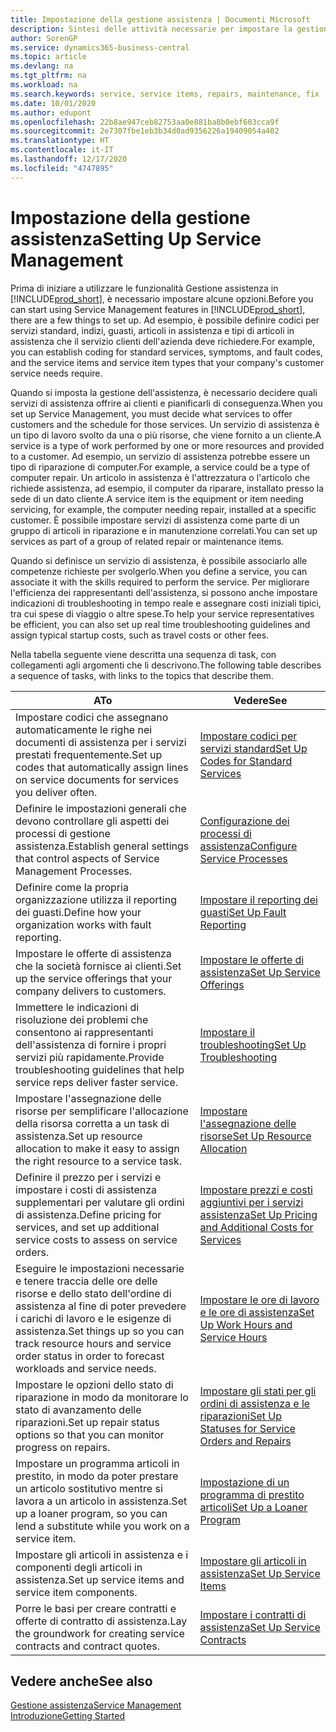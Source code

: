 ```yaml
---
title: Impostazione della gestione assistenza | Documenti Microsoft
description: Sintesi delle attività necessarie per impostare la gestione dell'assistenza adattandola al modo in cui le organizzazioni gestiscono i propri servizi.
author: SorenGP
ms.service: dynamics365-business-central
ms.topic: article
ms.devlang: na
ms.tgt_pltfrm: na
ms.workload: na
ms.search.keywords: service, service items, repairs, maintenance, fix
ms.date: 10/01/2020
ms.author: edupont
ms.openlocfilehash: 22b8ae947ceb82753aa0e881ba8b0ebf603cca9f
ms.sourcegitcommit: 2e7307fbe1eb3b34d0ad9356226a19409054a402
ms.translationtype: HT
ms.contentlocale: it-IT
ms.lasthandoff: 12/17/2020
ms.locfileid: "4747895"
---
```

# <a name="setting-up-service-management"></a><span data-ttu-id="69ace-103">Impostazione della gestione assistenza</span><span class="sxs-lookup"><span data-stu-id="69ace-103">Setting Up Service Management</span></span>
<span data-ttu-id="69ace-104">Prima di iniziare a utilizzare le funzionalità Gestione assistenza in [!INCLUDE[prod_short](includes/prod_short.md)], è necessario impostare alcune opzioni.</span><span class="sxs-lookup"><span data-stu-id="69ace-104">Before you can start using Service Management features in [!INCLUDE[prod_short](includes/prod_short.md)], there are a few things to set up.</span></span> <span data-ttu-id="69ace-105">Ad esempio, è possibile definire codici per servizi standard, indizi, guasti, articoli in assistenza e tipi di articoli in assistenza che il servizio clienti dell'azienda deve richiedere.</span><span class="sxs-lookup"><span data-stu-id="69ace-105">For example, you can establish coding for standard services, symptoms, and fault codes, and the service items and service item types that your company's customer service needs require.</span></span>  

<span data-ttu-id="69ace-106">Quando si imposta la gestione dell'assistenza, è necessario decidere quali servizi di assistenza offrire ai clienti e pianificarli di conseguenza.</span><span class="sxs-lookup"><span data-stu-id="69ace-106">When you set up Service Management, you must decide what services to offer customers and the schedule for those services.</span></span> <span data-ttu-id="69ace-107">Un servizio di assistenza è un tipo di lavoro svolto da una o più risorse, che viene fornito a un cliente.</span><span class="sxs-lookup"><span data-stu-id="69ace-107">A service is a type of work performed by one or more resources and provided to a customer.</span></span> <span data-ttu-id="69ace-108">Ad esempio, un servizio di assistenza potrebbe essere un tipo di riparazione di computer.</span><span class="sxs-lookup"><span data-stu-id="69ace-108">For example, a service could be a type of computer repair.</span></span> <span data-ttu-id="69ace-109">Un articolo in assistenza è l'attrezzatura o l'articolo che richiede assistenza, ad esempio, il computer da riparare, installato presso la sede di un dato cliente.</span><span class="sxs-lookup"><span data-stu-id="69ace-109">A service item is the equipment or item needing servicing, for example, the computer needing repair, installed at a specific customer.</span></span> <span data-ttu-id="69ace-110">È possibile impostare servizi di assistenza come parte di un gruppo di articoli in riparazione e in manutenzione correlati.</span><span class="sxs-lookup"><span data-stu-id="69ace-110">You can set up services as part of a group of related repair or maintenance items.</span></span>  
  
<span data-ttu-id="69ace-111">Quando si definisce un servizio di assistenza, è possibile associarlo alle competenze richieste per svolgerlo.</span><span class="sxs-lookup"><span data-stu-id="69ace-111">When you define a service, you can associate it with the skills required to perform the service.</span></span> <span data-ttu-id="69ace-112">Per migliorare l'efficienza dei rappresentanti dell'assistenza, si possono anche impostare indicazioni di troubleshooting in tempo reale e assegnare costi iniziali tipici, tra cui spese di viaggio o altre spese.</span><span class="sxs-lookup"><span data-stu-id="69ace-112">To help your service representatives be efficient, you can also set up real time troubleshooting guidelines and assign typical startup costs, such as travel costs or other fees.</span></span>  

<span data-ttu-id="69ace-113">Nella tabella seguente viene descritta una sequenza di task, con collegamenti agli argomenti che li descrivono.</span><span class="sxs-lookup"><span data-stu-id="69ace-113">The following table describes a sequence of tasks, with links to the topics that describe them.</span></span>  
  
| <span data-ttu-id="69ace-114">A</span><span class="sxs-lookup"><span data-stu-id="69ace-114">To</span></span> | <span data-ttu-id="69ace-115">Vedere</span><span class="sxs-lookup"><span data-stu-id="69ace-115">See</span></span> |
| --- | --- |
| <span data-ttu-id="69ace-116">Impostare codici che assegnano automaticamente le righe nei documenti di assistenza per i servizi prestati frequentemente.</span><span class="sxs-lookup"><span data-stu-id="69ace-116">Set up codes that automatically assign lines on service documents for services you deliver often.</span></span> |[<span data-ttu-id="69ace-117">Impostare codici per servizi standard</span><span class="sxs-lookup"><span data-stu-id="69ace-117">Set Up Codes for Standard Services</span></span>](service-how-setup-service-coding.md)|
| <span data-ttu-id="69ace-118">Definire le impostazioni generali che devono controllare gli aspetti dei processi di gestione assistenza.</span><span class="sxs-lookup"><span data-stu-id="69ace-118">Establish general settings that control aspects of Service Management Processes.</span></span>|[<span data-ttu-id="69ace-119">Configurazione dei processi di assistenza</span><span class="sxs-lookup"><span data-stu-id="69ace-119">Configure Service Processes</span></span>](service-setup-service-processes.md)|
| <span data-ttu-id="69ace-120">Definire come la propria organizzazione utilizza il reporting dei guasti.</span><span class="sxs-lookup"><span data-stu-id="69ace-120">Define how your organization works with fault reporting.</span></span> |[<span data-ttu-id="69ace-121">Impostare il reporting dei guasti</span><span class="sxs-lookup"><span data-stu-id="69ace-121">Set Up Fault Reporting</span></span>](service-how-setup-fault-reporting.md) |
| <span data-ttu-id="69ace-122">Impostare le offerte di assistenza che la società fornisce ai clienti.</span><span class="sxs-lookup"><span data-stu-id="69ace-122">Set up the service offerings that your company delivers to customers.</span></span>|[<span data-ttu-id="69ace-123">Impostare le offerte di assistenza</span><span class="sxs-lookup"><span data-stu-id="69ace-123">Set Up Service Offerings</span></span>](service-how-setup-service-offerings.md)|
| <span data-ttu-id="69ace-124">Immettere le indicazioni di risoluzione dei problemi che consentono ai rappresentanti dell'assistenza di fornire i propri servizi più rapidamente.</span><span class="sxs-lookup"><span data-stu-id="69ace-124">Provide troubleshooting guidelines that help service reps deliver faster service.</span></span> |[<span data-ttu-id="69ace-125">Impostare il troubleshooting</span><span class="sxs-lookup"><span data-stu-id="69ace-125">Set Up Troubleshooting</span></span>](service-how-setup-troubleshooting.md) |
| <span data-ttu-id="69ace-126">Impostare l'assegnazione delle risorse per semplificare l'allocazione della risorsa corretta a un task di assistenza.</span><span class="sxs-lookup"><span data-stu-id="69ace-126">Set up resource allocation to make it easy to assign the right resource to a service task.</span></span> |[<span data-ttu-id="69ace-127">Impostare l'assegnazione delle risorse</span><span class="sxs-lookup"><span data-stu-id="69ace-127">Set Up Resource Allocation</span></span>](service-how-setup-resource-allocation.md) |
| <span data-ttu-id="69ace-128">Definire il prezzo per i servizi e impostare i costi di assistenza supplementari per valutare gli ordini di assistenza.</span><span class="sxs-lookup"><span data-stu-id="69ace-128">Define pricing for services, and set up additional service costs to assess on service orders.</span></span> |[<span data-ttu-id="69ace-129">Impostare prezzi e costi aggiuntivi per i servizi assistenza</span><span class="sxs-lookup"><span data-stu-id="69ace-129">Set Up Pricing and Additional Costs for Services</span></span>](service-how-setup-service-costs-pricing.md)|
| <span data-ttu-id="69ace-130">Eseguire le impostazioni necessarie e tenere traccia delle ore delle risorse e dello stato dell'ordine di assistenza al fine di poter prevedere i carichi di lavoro e le esigenze di assistenza.</span><span class="sxs-lookup"><span data-stu-id="69ace-130">Set things up so you can track resource hours and service order status in order to forecast workloads and service needs.</span></span>|[<span data-ttu-id="69ace-131">Impostare le ore di lavoro e le ore di assistenza</span><span class="sxs-lookup"><span data-stu-id="69ace-131">Set Up Work Hours and Service Hours</span></span>](service-how-setup-work-service-hours.md)|
| <span data-ttu-id="69ace-132">Impostare le opzioni dello stato di riparazione in modo da monitorare lo stato di avanzamento delle riparazioni.</span><span class="sxs-lookup"><span data-stu-id="69ace-132">Set up repair status options so that you can monitor progress on repairs.</span></span> | [<span data-ttu-id="69ace-133">Impostare gli stati per gli ordini di assistenza e le riparazioni</span><span class="sxs-lookup"><span data-stu-id="69ace-133">Set Up Statuses for Service Orders and Repairs</span></span>](service-order-repair-status.md)|
| <span data-ttu-id="69ace-134">Impostare un programma articoli in prestito, in modo da poter prestare un articolo sostitutivo mentre si lavora a un articolo in assistenza.</span><span class="sxs-lookup"><span data-stu-id="69ace-134">Set up a loaner program, so you can lend a substitute while you work on a service item.</span></span> |[<span data-ttu-id="69ace-135">Impostazione di un programma di prestito articoli</span><span class="sxs-lookup"><span data-stu-id="69ace-135">Set Up a Loaner Program</span></span>](service-how-setup-loaner-program.md) |
| <span data-ttu-id="69ace-136">Impostare gli articoli in assistenza e i componenti degli articoli in assistenza.</span><span class="sxs-lookup"><span data-stu-id="69ace-136">Set up service items and service item components.</span></span> |[<span data-ttu-id="69ace-137">Impostare gli articoli in assistenza</span><span class="sxs-lookup"><span data-stu-id="69ace-137">Set Up Service Items</span></span>](service-how-setup-service-items.md) |
| <span data-ttu-id="69ace-138">Porre le basi per creare contratti e offerte di contratto di assistenza.</span><span class="sxs-lookup"><span data-stu-id="69ace-138">Lay the groundwork for creating service contracts and contract quotes.</span></span> |[<span data-ttu-id="69ace-139">Impostare i contratti di assistenza</span><span class="sxs-lookup"><span data-stu-id="69ace-139">Set Up Service Contracts</span></span>](service-how-setup-service-contracts.md) |

## <a name="see-also"></a><span data-ttu-id="69ace-140">Vedere anche</span><span class="sxs-lookup"><span data-stu-id="69ace-140">See also</span></span>
[<span data-ttu-id="69ace-141">Gestione assistenza</span><span class="sxs-lookup"><span data-stu-id="69ace-141">Service Management</span></span>](service-service.md)  
[<span data-ttu-id="69ace-142">Introduzione</span><span class="sxs-lookup"><span data-stu-id="69ace-142">Getting Started</span></span>](product-get-started.md)  
